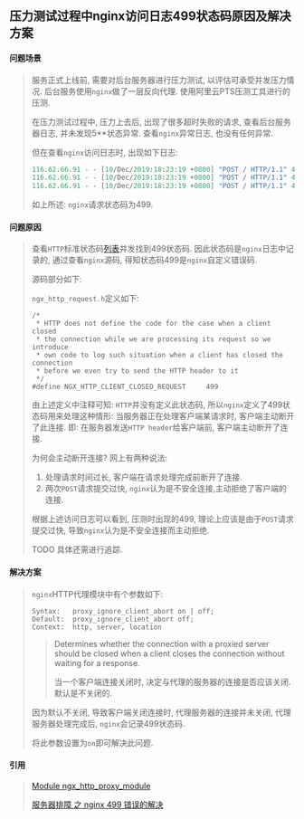 ## 压力测试过程中nginx访问日志499状态码原因及解决方案

#### 问题场景

> 服务正式上线前, 需要对后台服务器进行压力测试, 以评估可承受并发压力情况. 后台服务使用`nginx`做了一层反向代理. 使用阿里云PTS压测工具进行的压测.
>
> 在压力测试过程中, 压力上去后, 出现了很多超时失败的请求, 查看后台服务器日志, 并未发现5**状态异常. 查看`nginx`异常日志, 也没有任何异常. 
>
> 但在查看`nginx`访问日志时, 出现如下日志:
>
> ```verilog
> 116.62.66.91 - - [10/Dec/2019:18:23:19 +0800] "POST / HTTP/1.1" 499 0 "-" "Apache-HttpAsyncClient/4.1.3-allspark-patch4-SNAPSHOT (Java/1.8.0_92)" "-"
> 116.62.66.91 - - [10/Dec/2019:18:23:19 +0800] "POST / HTTP/1.1" 499 0 "-" "Apache-HttpAsyncClient/4.1.3-allspark-patch4-SNAPSHOT (Java/1.8.0_92)" "-"
> 116.62.66.91 - - [10/Dec/2019:18:23:19 +0800] "POST / HTTP/1.1" 499 0 "-" "Apache-HttpAsyncClient/4.1.3-allspark-patch4-SNAPSHOT (Java/1.8.0_92)" "-"
> ```
>
> 如上所述: `nginx`请求状态码为499. 

#### 问题原因

> 查看`HTTP`标准状态码[列表](https://developer.mozilla.org/zh-CN/docs/Web/HTTP)并发找到499状态码. 因此状态码是`nginx`日志中记录的, 通过查看`nginx`源码, 得知状态码499是`nginx`自定义错误码.
>
> 源码部分如下:
>
> `ngx_http_request.h`定义如下:
>
> ```
> /*
>  * HTTP does not define the code for the case when a client closed
>  * the connection while we are processing its request so we introduce
>  * own code to log such situation when a client has closed the connection
>  * before we even try to send the HTTP header to it
>  */
> #define NGX_HTTP_CLIENT_CLOSED_REQUEST     499
> ```
>
> 由上述定义中注释可知: `HTTP`并没有定义此状态码, 所以`nginx`定义了499状态码用来处理这种情形: 当服务器正在处理客户端某请求时, 客户端主动断开了此连接. 即: 在服务器发送`HTTP header`给客户端前, 客户端主动断开了连接.
>
> 为何会主动断开连接? 网上有两种说法:
>
> 1. 处理请求时间过长, 客户端在请求处理完成前断开了连接.
> 2. 两次`POST`请求提交过快, `nginx`认为是不安全连接,主动拒绝了客户端的连接.
>
> 根据上述访问日志可以看到, 压测时出现的499, 理论上应该是由于`POST`请求提交过快, 导致`nginx`认为是不安全连接而主动拒绝.
>
> TODO 具体还需进行追踪.

#### 解决方案

> `nginx`HTTP代理模块中有个参数如下:
>
> ```nginx
> Syntax:	proxy_ignore_client_abort on | off;
> Default:	proxy_ignore_client_abort off;
> Context:	http, server, location
> ```
>
> > Determines whether the connection with a proxied server should be closed when a client closes the connection without waiting for a response.
> >
> > 当一个客户端连接关闭时, 决定与代理的服务器的连接是否应该关闭. 默认是不关闭的. 
>
> 因为默认不关闭, 导致客户端关闭连接时, 代理服务器的连接并未关闭, 代理服务器处理完成后, `nginx`会记录499状态码.
>
> 将此参数设置为`on`即可解决此问题.

#### 引用

> [Module ngx_http_proxy_module](https://nginx.org/en/docs/http/ngx_http_proxy_module.html?_ga=2.57673258.1440608756.1576034389-1376430757.1575452204#proxy_ignore_client_abort)
>
> [服务器排障 之 nginx 499 错误的解决](https://blog.51cto.com/yucanghai/1713803)



